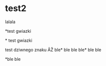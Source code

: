 # test2
lalala


*test gwiazki

\* test gwiazki

test dziwnego znaku ÂŽ
ble* ble ble ble* ble ble


*ble ble

